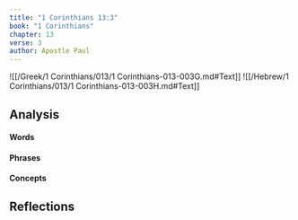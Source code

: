 ```yaml
---
title: "1 Corinthians 13:3"
book: "1 Corinthians"
chapter: 13
verse: 3
author: Apostle Paul
---
```

![[/Greek/1 Corinthians/013/1 Corinthians-013-003G.md#Text]]
![[/Hebrew/1 Corinthians/013/1 Corinthians-013-003H.md#Text]]

## Analysis

#### Words

#### Phrases

#### Concepts

## Reflections
